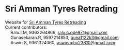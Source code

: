# Sri Amman Tyres Retrading
Website for [Sri Amman Tyres Retreading](https://aida-kasc.github.io/Sri-Amman-Tyre-Retreading/) <br/>
Current contributors: <br/>
&emsp; Rahul.M, 9363264866, rahulcode97@gmail.com <br/>
&emsp; Gunasekaran.R, 9597214853, guna1122k3@gmail.com <br/>
&emsp; Aswin.S, 9361324060, aswinachu23810@gmail.com <br/>
